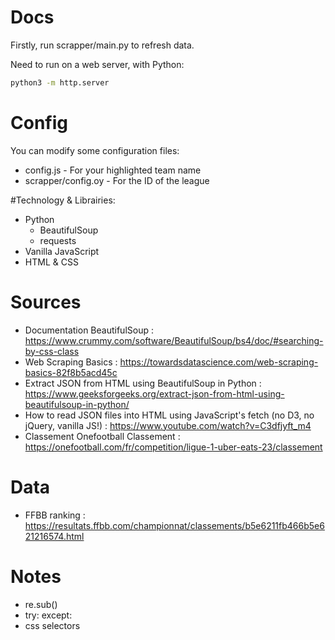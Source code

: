 # Docs
Firstly, run scrapper/main.py to refresh data.

Need to run on a web server, with Python:
```bash
python3 -m http.server
```

# Config
You can modify some configuration files:
- config.js - For your highlighted team name
- scrapper/config.oy - For the ID of the league

#Technology & Librairies:
- Python
    - BeautifulSoup
    - requests
- Vanilla JavaScript 
- HTML & CSS

# Sources
- Documentation BeautifulSoup : https://www.crummy.com/software/BeautifulSoup/bs4/doc/#searching-by-css-class
- Web Scraping Basics : https://towardsdatascience.com/web-scraping-basics-82f8b5acd45c 
- Extract JSON from HTML using BeautifulSoup in Python : https://www.geeksforgeeks.org/extract-json-from-html-using-beautifulsoup-in-python/
- How to read JSON files into HTML using JavaScript's fetch (no D3, no jQuery, vanilla JS!) : https://www.youtube.com/watch?v=C3dfjyft_m4 
- Classement Onefootball Classement : https://onefootball.com/fr/competition/ligue-1-uber-eats-23/classement

# Data
- FFBB ranking : https://resultats.ffbb.com/championnat/classements/b5e6211fb466b5e621216574.html

# Notes
- re.sub()
- try: except:
- css selectors